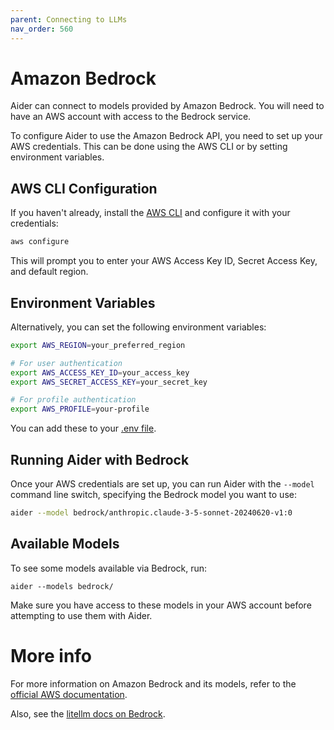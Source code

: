```yaml
---
parent: Connecting to LLMs
nav_order: 560
---
```


# Amazon Bedrock

Aider can connect to models provided by Amazon Bedrock.
You will need to have an AWS account with access to the Bedrock service.

To configure Aider to use the Amazon Bedrock API, you need to set up your AWS credentials.
This can be done using the AWS CLI or by setting environment variables.

## AWS CLI Configuration

If you haven't already, install the [AWS CLI](https://aws.amazon.com/cli/) and configure it with your credentials:

```bash
aws configure
```

This will prompt you to enter your AWS Access Key ID, Secret Access Key, and default region.

## Environment Variables

Alternatively, you can set the following environment variables:

```bash
export AWS_REGION=your_preferred_region

# For user authentication
export AWS_ACCESS_KEY_ID=your_access_key
export AWS_SECRET_ACCESS_KEY=your_secret_key

# For profile authentication
export AWS_PROFILE=your-profile
```

You can add these to your 
[.env file](/docs/config/dotenv.html).


## Running Aider with Bedrock

Once your AWS credentials are set up, you can run Aider with the `--model` command line switch, specifying the Bedrock model you want to use:

```bash
aider --model bedrock/anthropic.claude-3-5-sonnet-20240620-v1:0
```


## Available Models

To see some models available via Bedrock, run:

```
aider --models bedrock/
```

Make sure you have access to these models in your AWS account before attempting to use them with Aider.

# More info

For more information on Amazon Bedrock and its models, refer to the [official AWS documentation](https://docs.aws.amazon.com/bedrock/latest/userguide/what-is-bedrock.html).

Also, see the 
[litellm docs on Bedrock](https://litellm.vercel.app/docs/providers/bedrock).
